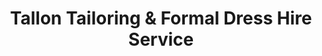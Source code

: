 ---
title: "Tallon Tailoring & Formal Dress Hire Service"
url: /dublin/tallon-tailoring-und-formal-dress-hire-service/
shop: Kleidung
---